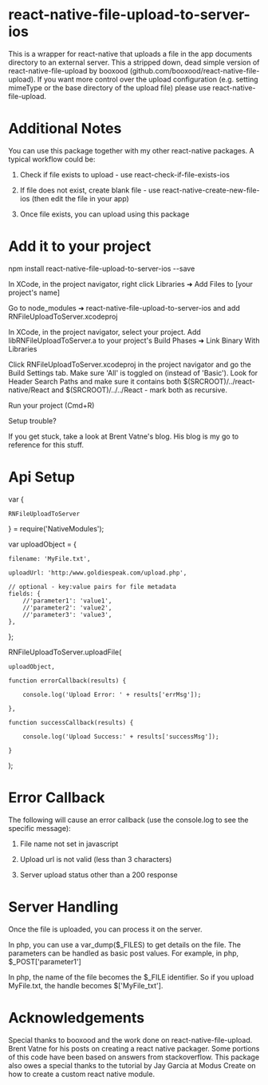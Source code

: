 # react-native-file-upload-to-server-ios

This is a wrapper for react-native that uploads a file in the app documents directory to an external server. This a stripped down, dead simple version of react-native-file-upload by booxood (github.com/booxood/react-native-file-upload). If you want more control over the upload configuration (e.g. setting mimeType or the base directory of the upload file) please use react-native-file-upload.

# Additional Notes

You can use this package together with my other react-native packages. A typical workflow could be:

1) Check if file exists to upload - use react-check-if-file-exists-ios

2) If file does not exist, create blank file - use react-native-create-new-file-ios (then edit the file in your app)

3) Once file exists, you can upload using this package

# Add it to your project

npm install react-native-file-upload-to-server-ios --save

In XCode, in the project navigator, right click Libraries ➜ Add Files to [your project's name]

Go to node_modules ➜ react-native-file-upload-to-server-ios and add RNFileUploadToServer.xcodeproj

In XCode, in the project navigator, select your project. Add libRNFileUploadToServer.a to your project's Build Phases ➜ Link Binary With Libraries

Click RNFileUploadToServer.xcodeproj in the project navigator and go the Build Settings tab. Make sure 'All' is toggled on (instead of 'Basic'). Look for Header Search Paths and make sure it contains both $(SRCROOT)/../react-native/React and $(SRCROOT)/../../React - mark both as recursive.

Run your project (Cmd+R)

Setup trouble?

If you get stuck, take a look at Brent Vatne's blog. His blog is my go to reference for this stuff.

# Api Setup

var {

    RNFileUploadToServer

} = require('NativeModules');

var uploadObject = {

    filename: 'MyFile.txt',

    uploadUrl: 'http:/www.goldiespeak.com/upload.php',

    // optional - key:value pairs for file metadata
    fields: {
        //'parameter1': 'value1',
        //'parameter2': 'value2',
        //'parameter3': 'value3',
    },
};

RNFileUploadToServer.uploadFile(

    uploadObject,

    function errorCallback(results) {

        console.log('Upload Error: ' + results['errMsg']);

    },

    function successCallback(results) {

        console.log('Upload Success:' + results['successMsg']);

    }
);

# Error Callback

The following will cause an error callback (use the console.log to see the specific message):

1) File name not set in javascript

2) Upload url is not valid (less than 3 characters)

3) Server upload status other than a 200 response

# Server Handling

Once the file is uploaded, you can process it on the server.

In php, you can use a var_dump($_FILES) to get details on the file. The parameters can be handled as basic post values. For example, in php, $_POST['parameter1']

In php, the name of the file becomes the $_FILE identifier. So if you upload MyFile.txt, the handle becomes $['MyFile_txt'].

# Acknowledgements

Special thanks to booxood and the work done on react-native-file-upload. Brent Vatne for his posts on creating a react native packager. Some portions of this code have been based on answers from stackoverflow. This package also owes a special thanks to the tutorial by Jay Garcia at Modus Create on how to create a custom react native module.
